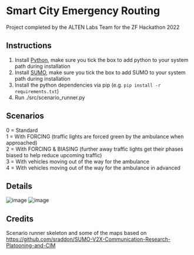 # Smart City Emergency Routing

Project completed by the ALTEN Labs Team for the ZF Hackathon 2022

## Instructions

1. Install [Python](https://www.python.org/), make sure you tick the box to add python to your system path during installation
2. Install [SUMO](https://sumo.dlr.de/wiki/Installing), make sure you tick the box to add SUMO to your system path during installation
3. Install the python dependencies via pip (e.g. `pip install -r requirements.txt`)
3. Run ./src/scenario_runner.py

## Scenarios

0 = Standard  
1 = With FORCING (traffic lights are forced green by the ambulance when approached)  
2 = With FORCING & BIASING (further away traffic lights get their phases biased to help reduce upcoming traffic)  
3 = With vehicles moving out of the way for the ambulance  
4 = With vehicles moving out of the way for the ambulance in advanced  

## Details

![image](https://user-images.githubusercontent.com/37864918/148594068-2ea7007e-6e9c-42db-95f0-930f4903aaa2.png)
![image](https://user-images.githubusercontent.com/37864918/148594096-0ab47daf-e2e0-41d0-a16f-15c948f1aaaf.png)

## Credits

Scenario runner skeleton and some of the maps based on https://github.com/sraddon/SUMO-V2X-Communication-Research-Platooning-and-CIM
